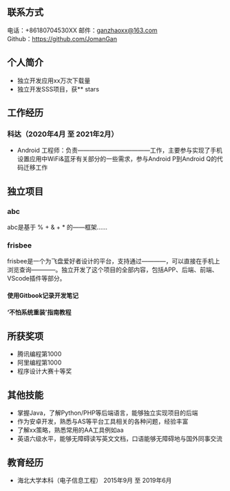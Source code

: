 ## 联系方式
电话：+86180704530XX 邮件：ganzhaoxx@163.com   
Github：https://github.com/JomanGan 

## 个人简介
   - 独立开发应用xx万次下载量
   - 独立开发SSS项目，获** stars

## 工作经历
### 科达（2020年4月 至 2021年2月）
   - Android 工程师：负责————————————工作，主要参与实现了手机设置应用中WiFi&蓝牙有关部分的一些需求，参与Android P到Android Q的代码迁移工作

## 独立项目
### abc

abc是基于 % + & + * 的——框架......

### frisbee

frisbee是一个为飞盘爱好者设计的平台，支持通过————，可以直接在手机上浏览查询————。独立开发了这个项目的全部内容，包括APP、后端、前端、VScode插件等部分。

#### 使用Gitbook记录开发笔记  


#### ‘不怕系统重装’指南教程  

## 所获奖项
   - 腾讯编程第1000
   - 阿里编程第1000
   - 程序设计大赛十等奖

## 其他技能
   - 掌握Java，了解Python/PHP等后端语言，能够独立实现项目的后端
   - 作为安卓开发，熟悉与AS等平台工具相关的各种问题，经验丰富
   - 了解xx策略，熟悉常用的AA工具例如aa
   - 英语六级水平，能够无障碍读写英文文档，口语能够无障碍地与国外同事交流

## 教育经历
   - 海北大学本科（电子信息工程） 2015年9月 至 2019年6月
